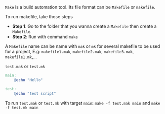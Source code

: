 ``Make`` is a build automation tool. Its file format can be ``Makefile`` or ``makefile``.

To run makefile, take those steps

* **Step 1**: Go to the folder that you wanna create a ``Makefile`` then create a ``Makefile``.
* **Step 2**: Run with command ``make``

A ``Makefile`` name can be name with ``mak`` or ``mk`` for several makefile to be used for a project, E.g: ``makefile1.mak``, ``makefile2.mak``, ``makefile3.mak``, ``makefile1.mk``,...

``test.mak`` or ``test.mk``

```Makefile
main:
	@echo "Hello"

test:
	@echo "test script"
```

To run ``test.mak`` or ``test.mk`` with target ``main``: ``make -f test.mak main`` and ``make -f test.mk main``
